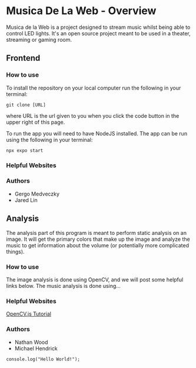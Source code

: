 # Musica De La Web - Overview 

Musica de la Web is a project designed to stream music whilst being able to control LED 
lights. It's an open source project meant to be used in a theater, streaming or gaming room.





## Frontend

### How to use
To install the repository on your local computer run the following in your terminal:

`git clone [URL]`

where URL is the url given to you when you click the code button in the upper
right of this page.

To run the app you will need to have NodeJS installed.
The app can be run using the following in your terminal:

`npx expo start` 




### Helpful Websites



### Authors
- Gergo Medveczky
- Jared Lin





## Analysis
The analysis part of this program is meant to perform static analysis on an image. 
It will get the primary colors that make up the image and analyze the music to get 
information about the volume (or potentially more complicated things).



### How to use
The image analysis is done using OpenCV, and we will post some helpful links below.
The music analysis is done using... 



### Helpful Websites
[OpenCV.js Tutorial](https://docs.opencv.org/4.x/d5/d10/tutorial_js_root.html)



### Authors
- Nathan Wood
- Michael Hendrick





`console.log("Hello World!");`
